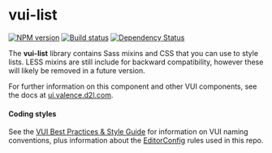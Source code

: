 # vui-list
[![NPM version][npm-image]][npm-url]
[![Build status][ci-image]][ci-url]
[![Dependency Status][dependencies-image]][dependencies-url]

The **vui-list** library contains Sass mixins and CSS that you can use to style lists. LESS mixins are still include for backward compatibility, however these will likely be removed in a future version.

For further information on this component and other VUI components, see the docs at [ui.valence.d2l.com](http://ui.valence.d2l.com/).

#### Coding styles
See the [VUI Best Practices & Style Guide](https://github.com/Brightspace/valence-ui-docs/wiki/Best-Practices-&-Style-Guide) for information on VUI naming conventions, plus information about the [EditorConfig](http://editorconfig.org) rules used in this repo.

[npm-url]: https://npmjs.org/package/vui-list
[npm-image]: https://img.shields.io/npm/v/vui-list.svg
[ci-image]: https://travis-ci.org/Brightspace/valence-ui-list.svg?branch=master
[ci-url]: https://travis-ci.org/Brightspace/valence-ui-list
[dependencies-url]: https://david-dm.org/brightspace/valence-ui-list
[dependencies-image]: https://img.shields.io/david/Brightspace/valence-ui-list.svg
